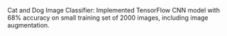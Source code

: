 Cat and Dog Image Classifier: Implemented TensorFlow CNN model with 68% accuracy on small training set of 2000 images, including image augmentation.
